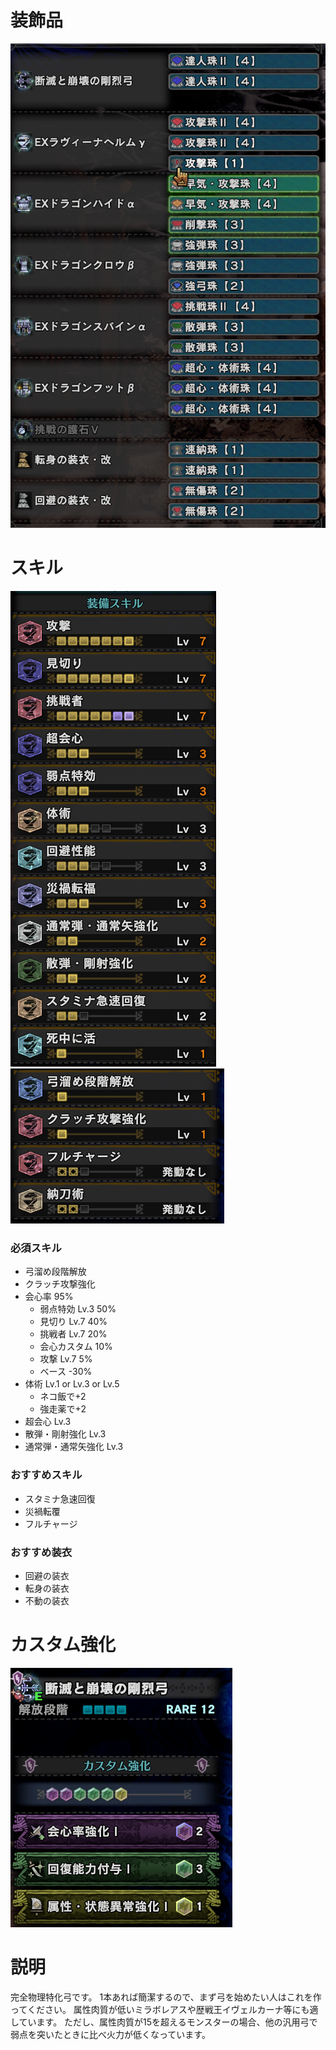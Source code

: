 # 装飾品
!["画像が読み込まれてないよ"](/images/14_1_0_jewels.png)


# スキル
!["画像が読み込まれてないよ"](/images/14_1_0_skills_1.png) !["画像が読み込まれてないよ"](/images/14_1_0_skills_2.png)

### 必須スキル
- 弓溜め段階解放
- クラッチ攻撃強化
- 会心率 95%
  - 弱点特効 Lv.3 50%
  - 見切り Lv.7 40%
  - 挑戦者 Lv.7 20%
  - 会心カスタム 10%
  - 攻撃 Lv.7 5%
  - ベース -30%
- 体術 Lv.1 or Lv.3 or Lv.5
  - ネコ飯で+2
  - 強走薬で+2
- 超会心 Lv.3
- 散弾・剛射強化 Lv.3
- 通常弾・通常矢強化 Lv.3

### おすすめスキル
- スタミナ急速回復
- 災禍転覆
- フルチャージ

### おすすめ装衣
- 回避の装衣
- 転身の装衣
- 不動の装衣


# カスタム強化
!["画像が読み込まれてないよ"](/images/14_1_0_augmentations.png)


# 説明
完全物理特化弓です。
1本あれば簡潔するので、まず弓を始めたい人はこれを作ってください。
属性肉質が低いミラボレアスや歴戦王イヴェルカーナ等にも適しています。
ただし、属性肉質が15を超えるモンスターの場合、他の汎用弓で弱点を突いたときに比べ火力が低くなっています。
